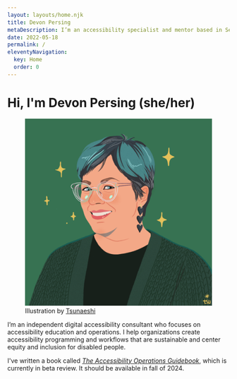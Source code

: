 ```yaml
---
layout: layouts/home.njk
title: Devon Persing
metaDescription: I’m an accessibility specialist and mentor based in Seattle, WA, USA.
date: 2022-05-18
permalink: /
eleventyNavigation:
  key: Home
  order: 0
---
```

# Hi, I'm Devon Persing (she/her)

<figure class="portrait">
  <img src="/static/img/1724.png" alt="Flat color illustration of Devon Persing. She is a white woman with short hair with teal highlights. She is wearing a chunky green cardigan, black heart dangling earrings, and glasses with clear frames.">
  <figcaption>Illustration by <a href="https://covatar.com/collections/tsunaeshis-style">Tsunaeshi</a></figcaption>
</figure>

I’m an independent digital accessibility consultant who focuses on accessibility education and operations. I help organizations create accessibility programming and workflows that are sustainable and center equity and inclusion for disabled people.

I've written a book called [_The Accessibility Operations Guidebook_](/book/), which is currently in beta review. It should be available in fall of 2024.
